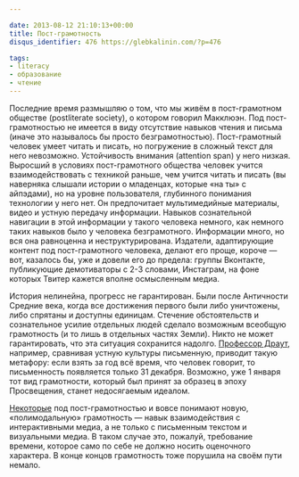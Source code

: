 ```yaml
---

date: 2013-08-12 21:10:13+00:00
title: Пост-грамотность
disqus_identifier: 476 https://glebkalinin.com/?p=476

tags:
- literacy
- образование
- чтение
---
```


Последние время размышляю о том, что мы живём в пост-грамотном обществе (postliterate society), о котором говорил Макклюэн. Под пост-грамотностью не имеется в виду отсутствие навыков чтения и письма (иначе это называлось бы просто безграмотностью). Пост-грамотный человек умеет читать и писать, но погружение в сложный текст для него невозможно. Устойчивость внимания (attention span) у него низкая. Выросший в условиях пост-грамотного общества человек учится взаимодействовать с техникой раньше, чем учится читать и писать (вы наверняка слышали истории о младенцах, которые «на ты» с айпэдами), но на уровне пользователя, глубинного понимания технологии у него нет. Он предпочитает мультимедийные материалы, видео и устную передачу информации. Навыков сознательной навигации в этой информации у такого человека немного, как немного таких навыков было у человека безграмотного. Информации много, но вся она равноценна и неструктурирована. Издатели, адаптирующие контент под пост-грамотного человека, делают его проще, короче — вот, казалось бы, уже и довели его до предела: группы Вконтакте, публикующие демотиваторы с 2-3 словами, Инстаграм, на фоне которых Твитер кажется вполне осмысленным медиа.

История нелинейна, прогресс не гарантирован. Были после Античности Средние века, когда все достижения первого были либо уничтожены, либо спрятаны и доступны единицам. Стечение обстоятельств и сознательное усилие отдельных людей сделало возможным всеобщую грамотность (и то лишь в отдельных частях Земли). Никто не может гарантировать, что эта ситуация сохранится надолго. [Профессор Драут](https://glebkalinin.com/rhetoric/), например, сравнивая устную культуры письменную, приводит такую метафору: если взять за год всё время, что человек говорит, то письменность появляется только 31 декабря. Возможно, уже 1 января  тот вид грамотности, который был принят за образец в эпоху Просвещения, станет недосягаемым идеалом.

[Некоторые](http://postliteracy.org/about.html) под пост-грамотностью и вовсе понимают новую, «полимодальную» грамотность — навык взаимодействия с интерактивными медиа, а не только с письменным текстом и визуальными медиа. В таком случае это, пожалуй, требование времени, которое само по себе не должно носить  оценочного характера. В конце концов грамотность тоже порушила на своём пути немало.
